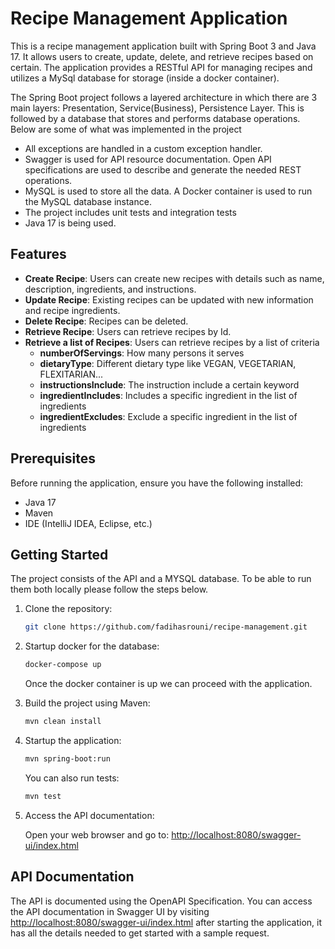 # Recipe Management Application

This is a recipe management application built with Spring Boot 3 and Java 17. It allows users to create, update, delete, and retrieve recipes based on certain. The application provides a RESTful API for managing recipes and utilizes a MySql database for storage (inside a docker container).

The Spring Boot project follows a layered architecture in which there are 3 main layers: Presentation, Service(Business), Persistence Layer. This is followed by a database that stores and performs database operations. Below are some of what was implemented in the project

- All exceptions are handled in a custom exception handler.
- Swagger is used for API resource documentation. Open API specifications are used to describe and generate the needed REST operations.
- MySQL is used to store all the data. A Docker container is used to run the MySQL database instance.
- The project includes unit tests and integration tests
- Java 17 is being used.

## Features

- **Create Recipe**: Users can create new recipes with details such as name, description, ingredients, and instructions.
- **Update Recipe**: Existing recipes can be updated with new information and recipe ingredients.
- **Delete Recipe**: Recipes can be deleted.
- **Retrieve Recipe**: Users can retrieve recipes by Id.
- **Retrieve a list of Recipes**: Users can retrieve recipes by a list of criteria
  - **numberOfServings**: How many persons it serves
  - **dietaryType**: Different dietary type like VEGAN, VEGETARIAN, FLEXITARIAN...
  - **instructionsInclude**: The instruction include a certain keyword
  - **ingredientIncludes**: Includes a specific ingredient in the list of ingredients
  - **ingredientExcludes**: Exclude a specific ingredient in the list of ingredients

## Prerequisites

Before running the application, ensure you have the following installed:

- Java 17
- Maven
- IDE (IntelliJ IDEA, Eclipse, etc.)

## Getting Started

The project consists of the API and a MYSQL database. To be able to run them both locally please follow the steps below.

1. Clone the repository:

    ```bash
    git clone https://github.com/fadihasrouni/recipe-management.git
    ```

2. Startup docker for the database:

    ```bash
    docker-compose up
    ```
   Once the docker container is up we can proceed with the application.

3. Build the project using Maven:

    ```bash
    mvn clean install
    ```

4. Startup the application:

    ```bash
    mvn spring-boot:run
    ```
   You can also run tests:
    ```bash
    mvn test
    ```   

5. Access the API documentation:

   Open your web browser and go to: [http://localhost:8080/swagger-ui/index.html](http://localhost:8080/swagger-ui/index.html)
   
## API Documentation

The API is documented using the OpenAPI Specification. You can access the API documentation in Swagger UI by visiting  [http://localhost:8080/swagger-ui/index.html](http://localhost:8080/swagger-ui/index.html) after starting the application, it has all the details needed to get started with a sample request.


